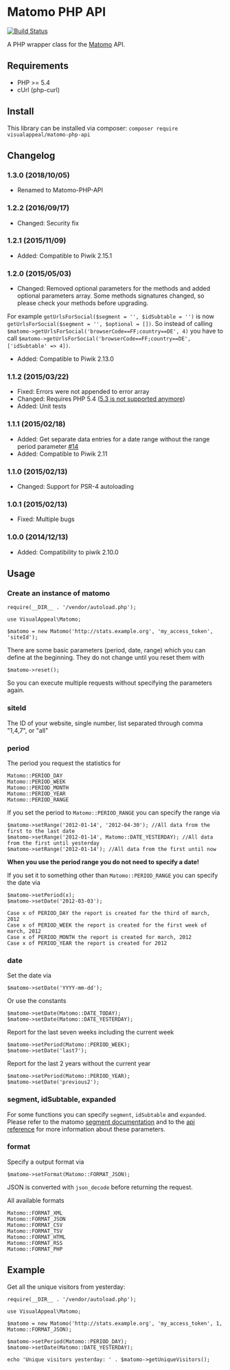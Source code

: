 # Matomo PHP API

[![Build Status](https://travis-ci.org/VisualAppeal/Matomo-PHP-API.svg)](https://travis-ci.org/VisualAppeal/Matomo-PHP-API)

A PHP wrapper class for the [Matomo](https://matomo.org/) API.

## Requirements

* PHP >= 5.4
* cUrl (php-curl)

## Install

This library can be installed via composer: `composer require visualappeal/matomo-php-api`

## Changelog

### 1.3.0 (2018/10/05)

* Renamed to Matomo-PHP-API

### 1.2.2 (2016/09/17)

* Changed: Security fix

### 1.2.1 (2015/11/09)

* Added: Compatible to Piwik 2.15.1

### 1.2.0 (2015/05/03)

* Changed: Removed optional parameters for the methods and added optional parameters array. Some methods signatures changed, so please check your methods before upgrading.

For example `getUrlsForSocial($segment = '', $idSubtable = '')` is now `getUrlsForSocial($segment = '', $optional = [])`. So instead of calling `$matomo->getUrlsForSocial('browserCode==FF;country==DE', 4)` you have to call `$matomo->getUrlsForSocial('browserCode==FF;country==DE', ['idSubtable' => 4])`.

* Added: Compatible to Piwik 2.13.0

### 1.1.2 (2015/03/22)

* Fixed: Errors were not appended to error array
* Changed: Requires PHP 5.4 ([5.3 is not supported anymore](http://php.net/archive/2014.php#id2014-08-14-1))
* Added: Unit tests

### 1.1.1 (2015/02/18)

* Added: Get separate data entries for a date range without the range period parameter [#14](https://github.com/VisualAppeal/Matomo-PHP-API/issues/14)
* Added: Compatible to Piwik 2.11

### 1.1.0 (2015/02/13)

* Changed: Support for PSR-4 autoloading

### 1.0.1 (2015/02/13)

* Fixed: Multiple bugs

### 1.0.0 (2014/12/13)

* Added: Compatibility to piwik 2.10.0

## Usage

### Create an instance of matomo

	require(__DIR__ . '/vendor/autoload.php');

	use VisualAppeal\Matomo;

	$matomo = new Matomo('http://stats.example.org', 'my_access_token', 'siteId');

There are some basic parameters (period, date, range) which you can define at the beginning. They do not change until you reset them with

	$matomo->reset();

So you can execute multiple requests without specifying the parameters again.

### siteId

The ID of your website, single number, list separated through comma "1,4,7", or "all"

### period

The period you request the statistics for

	Matomo::PERIOD_DAY
	Matomo::PERIOD_WEEK
	Matomo::PERIOD_MONTH
	Matomo::PERIOD_YEAR
	Matomo::PERIOD_RANGE

If you set the period to `Matomo::PERIOD_RANGE` you can specify the range via

	$matomo->setRange('2012-01-14', '2012-04-30'); //All data from the first to the last date
	$matomo->setRange('2012-01-14', Matomo::DATE_YESTERDAY); //All data from the first until yesterday
	$matomo->setRange('2012-01-14'); //All data from the first until now

__When you use the period range you do not need to specify a date!__

If you set it to something other than `Matomo::PERIOD_RANGE` you can specify the date via

	$matomo->setPeriod(x);
	$matomo->setDate('2012-03-03');

	Case x of PERIOD_DAY the report is created for the third of march, 2012
	Case x of PERIOD_WEEK the report is created for the first week of march, 2012
	Case x of PERIOD_MONTH the report is created for march, 2012
	Case x of PERIOD_YEAR the report is created for 2012

### date

Set the date via

	$matomo->setDate('YYYY-mm-dd');

Or use the constants

	$matomo->setDate(Matomo::DATE_TODAY);
	$matomo->setDate(Matomo::DATE_YESTERDAY);

Report for the last seven weeks including the current week

	$matomo->setPeriod(Matomo::PERIOD_WEEK);
	$matomo->setDate('last7');

Report for the last 2 years without the current year

	$matomo->setPeriod(Matomo::PERIOD_YEAR);
	$matomo->setDate('previous2');

### segment, idSubtable, expanded

For some functions you can specify `segment`, `idSubtable` and `expanded`. Please refer to the matomo [segment documentation](https://developer.matomo.org/api-reference/reporting-api-segmentation) and to the [api reference](https://developer.matomo.org/api-reference/reporting-api) for more information about these parameters.

### format

Specify a output format via

	$matomo->setFormat(Matomo::FORMAT_JSON);

JSON is converted with `json_decode` before returning the request.

All available formats

	Matomo::FORMAT_XML
	Matomo::FORMAT_JSON
	Matomo::FORMAT_CSV
	Matomo::FORMAT_TSV
	Matomo::FORMAT_HTML
	Matomo::FORMAT_RSS
	Matomo::FORMAT_PHP


## Example

Get all the unique visitors from yesterday:

	require(__DIR__ . '/vendor/autoload.php');

	use VisualAppeal\Matomo;

	$matomo = new Matomo('http://stats.example.org', 'my_access_token', 1, Matomo::FORMAT_JSON);

	$matomo->setPeriod(Matomo::PERIOD_DAY);
	$matomo->setDate(Matomo::DATE_YESTERDAY);

	echo 'Unique visitors yesterday: ' . $matomo->getUniqueVisitors();
